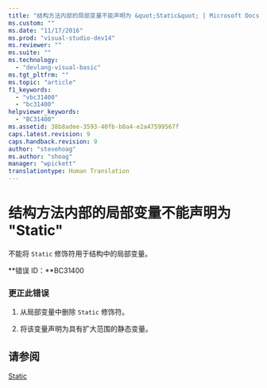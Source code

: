```yaml
---
title: "结构方法内部的局部变量不能声明为 &quot;Static&quot; | Microsoft Docs"
ms.custom: ""
ms.date: "11/17/2016"
ms.prod: "visual-studio-dev14"
ms.reviewer: ""
ms.suite: ""
ms.technology: 
  - "devlang-visual-basic"
ms.tgt_pltfrm: ""
ms.topic: "article"
f1_keywords: 
  - "vbc31400"
  - "bc31400"
helpviewer_keywords: 
  - "BC31400"
ms.assetid: 38b8adee-3593-40fb-b0a4-e2a47599567f
caps.latest.revision: 9
caps.handback.revision: 9
author: "stevehoag"
ms.author: "shoag"
manager: "wpickett"
translationtype: Human Translation
---
```

# 结构方法内部的局部变量不能声明为 &quot;Static&quot;
不能将 `Static` 修饰符用于结构中的局部变量。  
  
 **错误 ID：**BC31400  
  
### 更正此错误  
  
1.  从局部变量中删除 `Static` 修饰符。  
  
2.  将该变量声明为具有扩大范围的静态变量。  
  
## 请参阅  
 [Static](../../visual-basic/language-reference/modifiers/static.md)